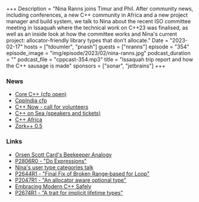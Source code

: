 +++
Description = "Nina Ranns joins Timur and Phil. After community news, including conferences, a new C++ community in Africa and a new project manager and build system, we talk to Nina about the recent ISO committee meeting in Issaquah where the technical work on C++23 was finalised, as well as an inside look at how the committee works and Nina's current project: allocator-friendly library types that don't allocate."
Date = "2023-02-17"
hosts = ["tdoumler", "pnash"]
guests = ["nranns"]
episode = "354"
episode_image = "img/episode/2023/02/nina-ranns.jpg"
podcast_duration = ""
podcast_file = "cppcast-354.mp3"
title = "Issaquah trip report and how the C++ sausage is made"
sponsors = ["sonar", "jetbrains"]
+++

### News ###

 - [Core C++ (cfp open)](https://corecpp.org/)
 - [CppIndia cfp](https://www.cppindia.co.in/conference/2023/call-for-speakers/)
 - [C++ Now - call for volunteers](https://cppnow.org/announcements/2023/01/2023-call-for-student-volunteers/)
 - [C++ on Sea (speakers and tickets)](https://cpponsea.uk)
 - [C++ Africa](https://www.reddit.com/r/cpp/comments/10xy0bf/a_c_community_in_africa/)
 - [Zork++ 0.5](https://www.reddit.com/r/cpp/comments/110fb4g/zork_reaches_the_v050_supporting_the_three_major/)
 
### Links ###
 - [Orsen Scott Card's Beekeeper Analogy](https://homepages.uc.edu/~thomam/Articles/HowSoftwareCompaniesDie.pdf)
 - [P2806R0 - "Do Expressions"](https://wg21.link/p2806r0)
 - [Nina's user type categories talk](https://www.youtube.com/watch?v=pdoUnvTwnr4)
 - [P2644R1 - "Final Fix of Broken Range‐based for Loop"](https://www.open-std.org/jtc1/sc22/wg21/docs/papers/2022/p2644r1.pdf)
 - [P2047R1 - "An allocator aware optional type"](https://www.open-std.org/jtc1/sc22/wg21/docs/papers/2021/p2047r1.html)
 - [Embracing Modern C++ Safely](https://www.bloomberg.com/company/stories/why-4-bloomberg-engineers-wrote-another-cplusplus-book/)
 - [P2674R1 - "A trait for implicit lifetime types"](https://www.open-std.org/jtc1/sc22/wg21/docs/papers/2022/p2674r1.pdf)
 